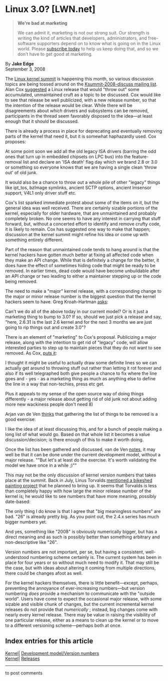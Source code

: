 # Linux 3.0? [LWN.net]

> **We're bad at marketing**
> 
> We can admit it, marketing is not our strong suit. Our strength is writing the kind of articles that developers, administrators, and free-software supporters depend on to know what is going on in the Linux world. Please [subscribe today](/Promo/nsn-bad/subscribe) to help us keep doing that, and so we don’t have to get good at marketing. 

By **Jake Edge**  
September 3, 2008 

The [Linux kernel summit](https://www.linuxfoundation.org/events/kernel) is happening this month, so various discussion topics are being tossed around on the [Ksummit-2008-discuss mailing list](https://lists.linux-foundation.org/mailman/listinfo/ksummit-2008-discuss). Alan Cox [suggested](https://lists.linux-foundation.org/pipermail/ksummit-2008-discuss/2008-August/000557.html) a Linux release that would "throw out" some accumulated, unmaintained cruft as a topic to be discussed. Cox would like to see that release be well publicized, with a new release number, so that the intention of the release would be clear. While there will be disagreements about _which_ drivers and subsystems can be removed, participants in the thread seem favorably disposed to the idea—at least enough that it should be discussed. 

There is already a process in place for deprecating and eventually removing parts of the kernel that need it, but it is somewhat haphazardly used. Cox proposes: 

At some point soon we add all the old legacy ISA drivers (barring the odd ones that turn up in embedded chipsets on LPC bus) into the feature-removal list and declare an 'ISA death' flag day which we brand 2.8 or 3.0 or something so everyone knows that we are having a single clean 'throw out' of old junk. 

It would also be a chance to throw out a whole pile of other "legacy" things like ipt_tos, bzImage symlinks, ancient SCTP options, ancient lmsensor support, V4L1 only driver stuff etc. 

Cox's list sparked immediate protest about some of the items on it, but the general idea was well received. There are certainly sizable portions of the kernel, especially for older hardware, that are unmaintained and probably completely broken. No one seems to have any interest in carrying that stuff forward, but, without a concerted effort to identify and remove crufty code, it is likely to remain. Cox has suggested one way to make that happen; discussion at the kernel summit might refine his idea or come up with something entirely different. 

Part of the reason that unmaintained code tends to hang around is that the kernel hackers have gotten much better at fixing all affected code when they make an API change. While that is definitely a change for the better, it does have the effect of sometimes hiding code that might be ready to be removed. In earlier times, dead code would have become unbuildable after an API change or two leading to either a maintainer stepping up or the code being removed. 

The need to make a "major" kernel release, with a corresponding change to the major or minor release number is the biggest question that the kernel hackers seem to have. Greg Kroah-Hartman [asks](https://lists.linux-foundation.org/pipermail/ksummit-2008-discuss/2008-August/000562.html): 

Can't we do all of the above today in our current model? Or is it just a marketing thing to bump to 3.0? If so, should we just pick a release and say, "here, 2.6.31 is the last 2.6 kernel and for the next 3 months we are just going to rip things out and create 3.0"? 

There is an element of "marketing" to Cox's proposal. Publicizing a major release, along with the intention to get rid of "legacy" code, will allow interested parties to step up to maintain pieces that they do not want to see removed. As Cox, [puts it](https://lists.linux-foundation.org/pipermail/ksummit-2008-discuss/2008-August/000563.html): 

I thought it might be useful to actually draw some definite lines so we can actually get around to throwing stuff out rather than letting it rot forever and also if its well telegraphed both give people a chance to fix where the line goes and - yes - as a marketing thing as much as anything else to define the line in a way that non-techies, press etc get. 

Plus it appeals to my sense of the open source way of doing things differently - a major release about getting rid of old junk not about adding more new wackiness people don't need 8) 

Arjan van de Ven [thinks](https://lists.linux-foundation.org/pipermail/ksummit-2008-discuss/2008-August/000560.html) that gathering the list of things to be removed is a good exercise: 

I like the idea of at least discussing this, and for a bunch of people making a long list of what would go. Based on that whole list it becomes a value discussion/decision; is there enough of this to make it worth doing. 

Once the list has been gathered and discussed, van de Ven [notes](https://lists.linux-foundation.org/pipermail/ksummit-2008-discuss/2008-August/000566.html), it may well be that it can be done under the current development model, without a major release. ""But let's at least do the exercise. It's worth validating the model we have once in a while ;)"" 

This may not be the only discussion of kernel version numbers that takes place at the summit. Back in July, Linus Torvalds [mentioned a bikeshed painting project](/Articles/296637/) that he planned to bring up. It seems that Torvalds is less than completely happy with how large the minor release number of the kernel is; he would like to see numbers that have more meaning, possibly date-based: 

The only thing I do know is that I agree that "big meaningless numbers" are bad. "26" is already pretty big. As you point out, the 2.4.x series has much bigger numbers yet. 

And yes, something like "2008" is obviously numerically bigger, but has a direct meaning and as such is possibly better than something arbitrary and non-descriptive like "26". 

Version numbers are not important, per se, but having a consistent, well-understood numbering scheme certainly is. The current system has been in place for four years or so without much need to modify it. That may still be the case, but with ideas about altering it coming from multiple directions, there could be changes afoot as well. 

For the kernel hackers themselves, there is little benefit—except, perhaps, preventing the annoyance of ever-increasing numbers—but version numbering _does_ provide a mechanism to communicate with the "outside world". Users have come to expect the occasional major release, with some sizable and visible chunk of changes, but the current incremental kernel releases do not provide that _numerically_ ; instead, big changes come with nearly every kernel release. There may be value in raising the visibility of one particular release, either as a means to clean up the kernel or to move to a different versioning scheme—perhaps both at once. 

  
Index entries for this article  
---  
[Kernel](/Kernel/Index)| [Development model/Version numbers](/Kernel/Index#Development_model-Version_numbers)  
[Kernel](/Kernel/Index)| [Releases](/Kernel/Index#Releases)  
  


* * *

to post comments 
